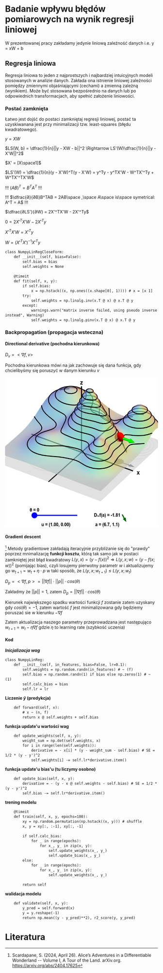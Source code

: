 # Badanie wpływu błędów pomiarowych na wynik regresji liniowej
W prezentowanej pracy zakładamy jedynie liniową zależność danych i.e. y = xW + b
## Regresja liniowa
Regresja liniowa to jeden z najprostszych i najbardziej intuicyjnych modeli stosowanych w analizie danych. Zakłada ona istnienie liniowej zależności pomiędzy zmiennymi objaśniającymi (cechami) a zmienną zależną (wynikiem). Może być stosowana bezpośrednio na danych lub po odpowiednich transformacjach, aby spełnić założenie liniowości.
### Postać zamknięta
Łatwo jest dojść do postaci zamkniętaj regresji liniowej, postać ta uzyskiwanana jest przy minimalizacji tzw. least-squares (błędu kwadratowego).

$y = XW$

$LS(W, b) = \dfrac{1}{n}||y - XW - b||^2 \Rightarrow LS'(W)\dfrac{1}{n}||y - X'W||^2$

$X' = [X\space1]$

$LS'(W) = \dfrac{1}{n}(y - X'W)^T(y - X'W) = y^Ty - y^TX'W - W^TX'^Ty + W^TX'^TX'W$

!!! $(AB)^T = B^TA^T$   !!!

!!! $\dfrac{∂}{∂B}B^TAB = 2AB\space ,\space A\space is\space symetrical: A^T = A$  !!!

$\dfrac{∂LS'}{∂W} = 2X'^TX'W - 2X'^Ty$

$0 = 2X'^TX'W - 2X'^Ty$

$X'^TX'W = X'^Ty$

$W = (X'^TX')^{-1}X'^Ty$

```
class NumpyLinRegCloseForm:
    def __init__(self, bias=False):
        self.bias = bias
        self.weights = None

    @timeit
    def fit(self, x, y):
        if self.bias:
            x = np.hstack((x, np.ones((x.shape[0], 1)))) # x = [x 1]
        try:
            self.weights = np.linalg.inv(x.T @ x) @ x.T @ y
        except:
            warnings.warn("matrix inverse failed, using pseudo inverse instead", Warning)
            self.weights = np.linalg.pinv(x.T @ x) @ x.T @ y
```

### Backpropagation (propagacja wsteczna)
#### Directional derivative (pochodna kierunkowa)
$D_v = <\nabla f, v>$

Pochodna kierunkowa mówi na jak zachowuje się dana funkcja, gdy chcielibyśmy się poruszyć w danym kierunku $v$

![Directional derivative](./img/Dv.png)

#### Gradient descent
[^1] Metody gradientowe zakładają iteracyjnie przybliżanie się do "prawdy" poprzez mnimalizację **funkcji kosztu**, którą tak samo jak w postaci zamkniętej jest błąd kwadratowy $L(y,x) = (y - f(x))^2 \Rightarrow L(y,x;w) = (y - f(x;w))^2$ (pomijając bias), czyli losujemy pierwotny parametr $w$ i aktualizujemy go $w_{t+1} = w_t + \eta \cdot p$ w taki sposób, że $L(y,x;w_{t+1}) \leq L(y,x;w_t)$

$D_p = <\nabla f, p> = ||\nabla f||\cdot||p||\cdot cos(\theta)$

Zakładmy że $||p|| = 1$, zatem $D_p = ||\nabla f||\cdot cos(\theta)$

Kierunek największego spadku wartości funkcji $f$ zostanie zatem uzyskany gdy $cos(\theta) = -1$, zatem wartość $f$ jest minimalizowana gdy będziemy poruszać sie w kierunku $-\nabla f$

Zatem aktualizacja naszego parametry przeprowadzana jest następująco $w_{t+1} = w_t - \eta \nabla f$ gdzie $\eta$ to learning rate (szybkość uczenia)

#### Kod
***Inicjalizacja wag***
```
class NumpyLinReg:
    def __init__(self, in_features, bias=False, lr=0.1):
        self.weights = np.random.randn(in_features) # ~ (f)
        self.bias = np.random.randn(1) if bias else np.zeros(1) # ~ (1)
        self.calc_bias = bias
        self.lr = lr
```
**Liczenie $\hat{y}$ (predykcja)**
```
    def forward(self, x):
        # x ~ (n, f)
        return x @ self.weights + self.bias
```
**funkcja update'u wartości wag**
```
    def update_weights(self, x, y):
        weight_sum = np.dot(self.weights, x)
        for i in range(len(self.weights)):
            derivative = - x[i] * (y - weight_sum - self.bias) # SE = 1/2 * (y - y')^2
            self.weights[i] -= self.lr*derivative.item()
```
**funkcja update'u bias'u (tu liczymy osobno)**
```
    def update_bias(self, x, y):
        derivative = - (y - x @ self.weights - self.bias) # SE = 1/2 * (y - y')^2
        self.bias -= self.lr*derivative.item()
```
**trening modelu**
```
    @timeit
    def train(self, x, y, epochs=100):
        xy = np.random.permutation(np.hstack((x, y))) # shuffle
        x, y = xy[:, :-1], xy[:, -1]

        if self.calc_bias:
            for _ in range(epochs):
                for x_, y_ in zip(x, y):
                    self.update_weights(x_, y_)
                    self.update_bias(x_, y_)
        else:
            for _ in range(epochs):
                for x_, y_ in zip(x, y):
                    self.update_weights(x_, y_)

        return self
```
**walidacja modelu**
```
    def validate(self, x, y):
        y_pred = self.forward(x)
        y = y.reshape(-1)
        return np.mean((y - y_pred)**2), r2_score(y, y_pred)
```


# Literatura
[^1]: Scardapane, S. (2024, April 26). Alice’s Adventures in a Differentiable Wonderland -- Volume I, A Tour of the Land. arXiv.org. https://arxiv.org/abs/2404.17625
